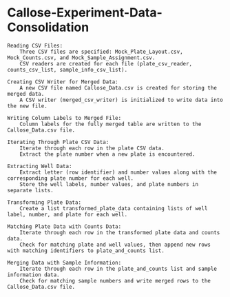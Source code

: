 # Callose-Experiment-Data-Consolidation

    Reading CSV Files:
        Three CSV files are specified: Mock_Plate_Layout.csv, Mock_Counts.csv, and Mock_Sample_Assignment.csv.
        CSV readers are created for each file (plate_csv_reader, counts_csv_list, sample_info_csv_list).

    Creating CSV Writer for Merged Data:
        A new CSV file named Callose_Data.csv is created for storing the merged data.
        A CSV writer (merged_csv_writer) is initialized to write data into the new file.

    Writing Column Labels to Merged File:
        Column labels for the fully merged table are written to the Callose_Data.csv file.

    Iterating Through Plate CSV Data:
        Iterate through each row in the plate CSV data.
        Extract the plate number when a new plate is encountered.

    Extracting Well Data:
        Extract letter (row identifier) and number values along with the corresponding plate number for each well.
        Store the well labels, number values, and plate numbers in separate lists.

    Transforming Plate Data:
        Create a list transformed_plate_data containing lists of well label, number, and plate for each well.

    Matching Plate Data with Counts Data:
        Iterate through each row in the transformed plate data and counts data.
        Check for matching plate and well values, then append new rows with matching identifiers to plate_and_counts list.

    Merging Data with Sample Information:
        Iterate through each row in the plate_and_counts list and sample information data.
        Check for matching sample numbers and write merged rows to the Callose_Data.csv file.
